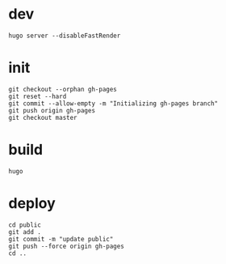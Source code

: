 
# dev
```shell
hugo server --disableFastRender
```

# init
```shell
git checkout --orphan gh-pages
git reset --hard
git commit --allow-empty -m "Initializing gh-pages branch"
git push origin gh-pages
git checkout master
```

# build
```shell
hugo
```

# deploy
```shell
cd public
git add .
git commit -m "update public"
git push --force origin gh-pages
cd ..
```


